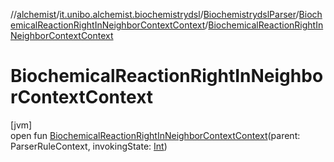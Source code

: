 //[alchemist](../../../../index.md)/[it.unibo.alchemist.biochemistrydsl](../../index.md)/[BiochemistrydslParser](../index.md)/[BiochemicalReactionRightInNeighborContextContext](index.md)/[BiochemicalReactionRightInNeighborContextContext](-biochemical-reaction-right-in-neighbor-context-context.md)

# BiochemicalReactionRightInNeighborContextContext

[jvm]\
open fun [BiochemicalReactionRightInNeighborContextContext](-biochemical-reaction-right-in-neighbor-context-context.md)(parent: ParserRuleContext, invokingState: [Int](https://kotlinlang.org/api/latest/jvm/stdlib/kotlin/-int/index.html))
